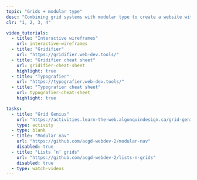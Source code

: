 ```yaml
---
topic: "Grids + modular type"
desc: "Combining grid systems with modular type to create a website without much hassle."
clr: "1, 2, 3, 4"

video_tutorials:
  - title: "Interactive wireframes"
    url: interactive-wireframes
  - title: "Gridifier"
    url: "https://gridifier.web-dev.tools/"
  - title: "Gridifier cheat sheet"
    url: gridifier-cheat-sheet
    highlight: true
  - title: "Typografier"
    url: "https://typografier.web-dev.tools/"
  - title: "Typografier cheat sheet"
    url: typografier-cheat-sheet
    highlight: true

tasks:
  - title: "Grid Genius"
    url: "https://activities.learn-the-web.algonquindesign.ca/grid-genius/"
    type: activity
  - type: blank
  - title: "Modular nav"
    url: "https://github.com/acgd-webdev-2/modular-nav"
    disabled: true
  - title: "Lists ’n’ grids"
    url: "https://github.com/acgd-webdev-2/lists-n-grids"
    disabled: true
  - type: watch-videos
---
```

